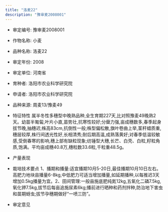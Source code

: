```yaml
---
title: "洛麦22"
description: "豫审麦2008001"
---
```

* 审定编号:  豫审麦2008001

*  作物名称:  小麦

*  品种名称:  洛麦22

*  审定年份:  2008

*  审定单位:  河南省

* 育种者:  洛阳市农业科学研究院

*  申请者:  洛阳市农业科学研究院

*  品种来源:  周麦13/豫麦49

*  特征特性
属半冬性多穗型中晚熟品种,全生育期227天,比对照豫麦49晚熟2天。幼苗半匍匐,叶片小直,苗势壮,抗寒性较好;分蘖力强,亩成穗数多,春季起身拔节晚,抽穗迟;株高83cm,抗倒性一般;株型偏松散,旗叶卷曲上举,茎秆蜡质重,穗层较厚,株行间透光性好,长相清秀;耐后期高温,成熟落黄好;对春季低温较敏感,受倒春寒的影响,穗上部有缺粒现象;纺锤型大穗,长芒、白壳、白粒,籽粒角质,饱满。平均亩成穗40.8万,穗粒数33.6粒,千粒重48.5g。

*  产量表现


*  栽培技术要点
1、播期和播量:适宜播期10月5-20日,最佳播期10月10日左右。高肥力地块亩播量6-8kg,中低肥力可适当增加播量,如延期播种,以每推迟3天增加0.5kg播量为宜。2、田间管理:一般亩施底肥纯氮12kg,五氧化二磷7.5kg,氧化钾7.5kg,拔节后每亩追施尿素6kg;播前进行晒种和药剂拌种,防治地下害虫和苗期蚜虫;拔节孕穗期做好“一喷三防”。

*  审定意见

